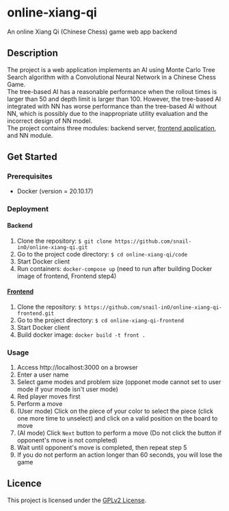 # online-xiang-qi
An online Xiang Qi (Chinese Chess) game web app backend

## Description
The project is a web application implements an AI using Monte Carlo Tree Search algorithm with a Convolutional Neural Network in a Chinese Chess Game.\
The tree-based AI has a reasonable performance when the rollout times is larger than 50 and depth limit is larger than 100. However, the tree-based AI integrated with NN has worse performance than the tree-based AI without NN, which is possibly due to the inappropriate utility evaluation and the incorrect design of NN model.\
The project contains three modules: backend server, [frontend application](https://github.com/snail-inO/online-xiang-qi-frontend), and NN module.

## Get Started
### Prerequisites
* Docker (version = 20.10.17)

### Deployment
#### Backend
1. Clone the repository: `$ git clone https://github.com/snail-inO/online-xiang-qi.git`
2. Go to the project code directory: `$ cd online-xiang-qi/code`
3. Start Docker client
4. Run containers: `docker-compose up` (need to run after building Docker image of frontend, Frontend step4)
#### [Frontend](https://github.com/snail-inO/online-xiang-qi-frontend)
1. Clone the repository: `$ https://github.com/snail-inO/online-xiang-qi-frontend.git`
2. Go to the project directory: `$ cd online-xiang-qi-frontend`
3. Start Docker client
4. Build docker image: `docker build -t front .`

### Usage
1. Access http://localhost:3000 on a browser
2. Enter a user name
3. Select game modes and problem size (opponet mode cannot set to user mode if your mode isn't user mode)
4. Red player moves first
5. Perform a move
  1. (User mode) Click on the piece of your color to select the piece (click one more time to unselect) and click on a valid position on the board to move
  2. (AI mode) Click `Next` button to perform a move (Do not click the button if opponent's move is not completed)
6. Wait until opponent's move is completed, then repeat step 5
7. If you do not perform an action longer than 60 seconds, you will lose the game

## Licence
This project is licensed under the [GPLv2 License](LICENSE).
